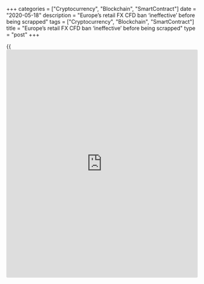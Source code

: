 +++
categories = ["Cryptocurrency", "Blockchain", "SmartContract"]
date = "2020-05-18"
description = "Europe’s retail FX CFD ban ‘ineffective’ before being scrapped"
tags = ["Cryptocurrency", "Blockchain", "SmartContract"]
title = "Europe’s retail FX CFD ban ‘ineffective’ before being scrapped"
type = "post"
+++

{{<iframe id="large-banner" src="https://www.bounty.group/#slide=10.0" width="100%" height="600" scrolling="no" style="border: 0px solid rgb(216, 221, 230); border-radius: 3px;">}}

![KNF-Poland-regulator-R-780.jpg][1]  
_Poland's financial supervision authority Komisja Nadzoru Finansowego
(KNF)_

  

The European Securities and Markets Authority (Esma) recently confirmed
it would not renew the temporary restriction on the [marketing,
distribution or sale of CFDs][2] to retail clients in the EU.

A spokesperson for the securities markets regulator said this decision
was taken on the basis that most national competent authorities (NCAs)
had taken permanent, national product intervention measures that were at
least as stringent as Esma’s.

The only notable outlier is Poland, where the financial supervision
authority Komisja Nadzoru Finansowego (KNF) decided to introduce an
additional level between retail and professional status – ‘experienced’
– where clients can trade with a maximum leverage of 1:100.

The KNF justified the lower margin requirement by referencing the
results of surveys conducted by the authority and a Polish association
of investment firms, which it said indicated that many Polish clients
had opened an account with a broker registered outside of the EU to
access higher leverage.

### Offshore trading

It is impossible to know the exact extent to which this has happened,
since offshore brokers don’t report their client numbers or volumes.

However, FXCM CEO Brendan Callan notes an increase in applications for
licences in jurisdictions such as Mauritius, Seychelles and Gibraltar.

Anthony Sharpe, head of compliance at Hantec Markets, observes that most
regulated brokers now have an [offshore organization where retail
clients can trade at the previous leverage limits][3].

“This has added a little more integrity to offshore trading, as traders
can use reputable companies,” he says.

“However, the ultimate aim of protecting retail clients has completely
failed, with traders now trading under the same [terms](https://www.fintechee.com/terms/) they were prior to
the intervention, but with none of the protections afforded to them
under EU [regulation](https://www.playgroundfx.com/blog/forex-broker-regulation/)s.”

![Omar_Arnaout-XTB-2019-160x186.png][4]  
  
---  
  
 _Omar Arnaout,  
XTB_  
  
XTB experienced a decline of more than 15% in active client numbers in
the immediate aftermath of the [measures taken by Esma in August
2018][5], says its CEO Omar Arnaout.

A [report published by the US National Bureau of Economic Research][6]
in late 2017 and updated in June this year found that leverage caps in
the US retail FX market had lowered high leverage traders’ losses by
40%.

Esma may have been encouraged by the observation of the report’s authors
that overconfident traders are disproportionately attracted to markets
with high leverage and typically generate poor net returns.

It might also have noted the report’s conclusion that “the growth of the
foreign exchange brokerage market has been socially excessive and that a
leverage constraint [policy](https://www.fintechee.com/policy/) is an effective tool to reduce this excess”.

However, feedback from brokers suggests the EU leverage limit has had
minimal impact on retail client profitability.

“Our average percentage of profitable clients per quarter since the new
rules were introduced is 26.6%, which is very close to the pre-
intervention ratio of 28%,” says FXCM’s Callan. “The biggest factor in
client profitability is volatility, not leverage.”

XTB’s Arnaout says the change in profitability at his firm has also been
limited.

“Prior to Esma’s intervention, just under 71% of our clients lost
money,” he adds. “Over the following 12 months, just under 65% of
clients lost money.”

A number of brokers reported an increase in applications for
professional client status after the imposition of leverage limits for
retail clients.

“The number of professional clients has increased since the intervention
measures came into force, although those Mifid brokers adhering to the
definition of a professional client and ensuring their clients are
sufficiently qualified would not have seen a huge percentage increase,”
suggests Hantec’s Sharpe.

### 'Proactive push'

However, while acknowledging that few if any brokers would have more
than 10% of their client base classified as professional clients, he
says the percentage would still have been influenced significantly by
the number of retail clients that have stopped trading or moved to an
offshore broker in search of higher leverage.

“We are certainly aware that a number of our competitors made a
proactive push to encourage clients to opt for professional status and
therefore have much larger numbers of clients that have done so,” says
Callan.

“We also understand that those firms are receiving a good deal of
scrutiny from regulators and may end up being required to reclassify
clients back to retail.”

In July, Esma said it would – along with NCAs – “continue to monitor
compliance of CFD providers with the product intervention decisions”.

A crackdown on EU-based providers moving clients to intra-group third
country organizations outside the scope of the [regulation](https://www.playgroundfx.com/blog/forex-broker-regulation/)s could be the
next battleground in this segment of the FX market.

  

   1. /v-85e04078a8b035ee8224a5bcd5e71364/Media/images/euromoney/reuters-9/KNF-Poland-regulator-R-780.jpg
   2. www.euromoney.com/article/b15516slpgpslq/fx-cfd-firms-prepare-for-regulators-to-take-aim
   3. www.euromoney.com/article/b19f4rm6003q02/cfd-providers-prepare-for-potential-client-shift-to-unregulated-entities
   4. /v-2b8ca8d774d0dec3c007c1a4ff48c9ed/Media/images/euromoney/people-27/Omar_Arnaout-XTB-2019-160x186.png
   5. www.euromoney.com/article/b19mvbl2pvcs9d/esmas-retail-forex-[regulation](https://www.playgroundfx.com/blog/forex-broker-regulation/)-opens-up-opportunities-for-larger-market-players
   6. www.nber.org/papers/w24176